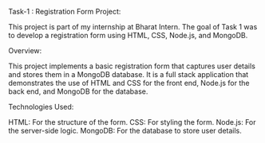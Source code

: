 Task-1 : Registration Form Project:

This project is part of my internship at Bharat Intern. The goal of Task 1 was to develop a registration form using HTML, CSS, Node.js, and MongoDB.

Overview:

This project implements a basic registration form that captures user details and stores them in a MongoDB database. It is a full stack application that demonstrates the use of HTML and CSS for the front end, Node.js for the back end, and MongoDB for the database.


Technologies Used:

HTML: For the structure of the form.
CSS: For styling the form.
Node.js: For the server-side logic.
MongoDB: For the database to store user details.
